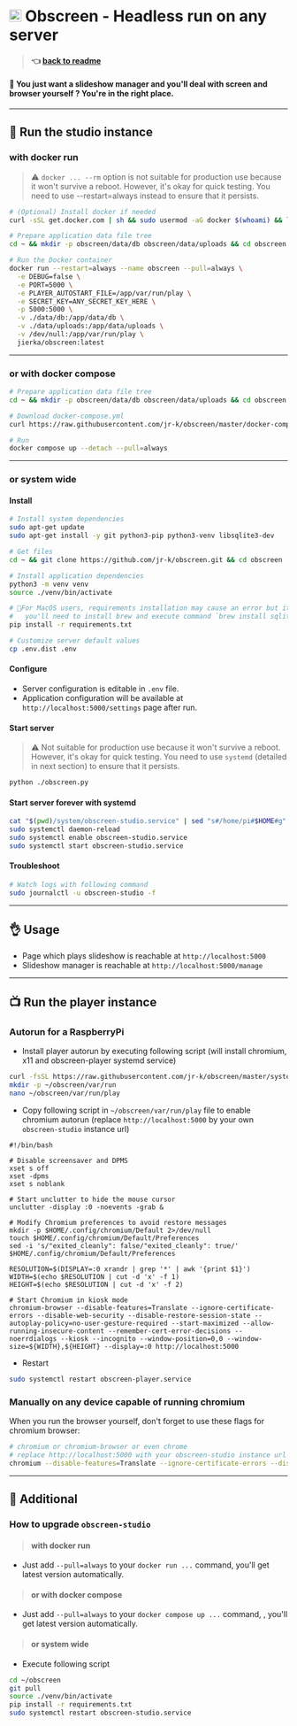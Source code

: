 # <img src="https://github.com/jr-k/obscreen/blob/master/docs/img/obscreen.png" width="22"> Obscreen - Headless run on any server

> #### 👈 [back to readme](/README.md)

#### 🔵 You just want a slideshow manager and you'll deal with screen and browser yourself ? You're in the right place.


---
## 📡 Run the studio instance

### with docker run
> ⚠️ `docker ... --rm` option is not suitable for production use because it won't survive a reboot. However, it's okay for quick testing. You need to use --restart=always instead to ensure that it persists.
```bash
# (Optional) Install docker if needed
curl -sSL get.docker.com | sh && sudo usermod -aG docker $(whoami) && logout # then login again

# Prepare application data file tree
cd ~ && mkdir -p obscreen/data/db obscreen/data/uploads && cd obscreen

# Run the Docker container
docker run --restart=always --name obscreen --pull=always \
  -e DEBUG=false \
  -e PORT=5000 \
  -e PLAYER_AUTOSTART_FILE=/app/var/run/play \
  -e SECRET_KEY=ANY_SECRET_KEY_HERE \
  -p 5000:5000 \
  -v ./data/db:/app/data/db \
  -v ./data/uploads:/app/data/uploads \
  -v /dev/null:/app/var/run/play \
  jierka/obscreen:latest
```
---
### or with docker compose
```bash
# Prepare application data file tree
cd ~ && mkdir -p obscreen/data/db obscreen/data/uploads && cd obscreen

# Download docker-compose.yml
curl https://raw.githubusercontent.com/jr-k/obscreen/master/docker-compose.headless.yml > docker-compose.yml

# Run
docker compose up --detach --pull=always
```
---
### or system wide
#### Install
```bash
# Install system dependencies
sudo apt-get update
sudo apt-get install -y git python3-pip python3-venv libsqlite3-dev

# Get files
cd ~ && git clone https://github.com/jr-k/obscreen.git && cd obscreen

# Install application dependencies
python3 -m venv venv
source ./venv/bin/activate

# 🚨For MacOS users, requirements installation may cause an error but it's ok if only for pysqlite3 package
#   you'll need to install brew and execute command `brew install sqlite3`
pip install -r requirements.txt

# Customize server default values
cp .env.dist .env
```

#### Configure
- Server configuration is editable in `.env` file.
- Application configuration will be available at `http://localhost:5000/settings` page after run.

#### Start server
> ⚠️ Not suitable for production use because it won't survive a reboot. However, it's okay for quick testing. You need to use `systemd` (detailed in next section) to ensure that it persists.
```bash
python ./obscreen.py
```

#### Start server forever with systemd
```bash
cat "$(pwd)/system/obscreen-studio.service" | sed "s#/home/pi#$HOME#g" | sed "s#=pi#=$USER#g" | sudo tee /etc/systemd/system/obscreen-studio.service
sudo systemctl daemon-reload
sudo systemctl enable obscreen-studio.service
sudo systemctl start obscreen-studio.service
```

#### Troubleshoot
```bash
# Watch logs with following command
sudo journalctl -u obscreen-studio -f 
```
---

## 👌 Usage
- Page which plays slideshow is reachable at `http://localhost:5000`
- Slideshow manager is reachable at `http://localhost:5000/manage`


---
## 📺 Run the player instance

### Autorun for a RaspberryPi
- Install player autorun by executing following script (will install chromium, x11 and obscreen-player systemd service)
```bash
curl -fsSL https://raw.githubusercontent.com/jr-k/obscreen/master/system/install-autorun-rpi.sh | sudo bash -s -- $USER $HOME
mkdir -p ~/obscreen/var/run
nano ~/obscreen/var/run/play
```
- Copy following script in `~/obscreen/var/run/play` file to enable chromium autorun (replace `http://localhost:5000` by your own `obscreen-studio` instance url)
```
#!/bin/bash

# Disable screensaver and DPMS
xset s off
xset -dpms
xset s noblank

# Start unclutter to hide the mouse cursor
unclutter -display :0 -noevents -grab &

# Modify Chromium preferences to avoid restore messages
mkdir -p $HOME/.config/chromium/Default 2>/dev/null
touch $HOME/.config/chromium/Default/Preferences
sed -i 's/"exited_cleanly": false/"exited_cleanly": true/' $HOME/.config/chromium/Default/Preferences

RESOLUTION=$(DISPLAY=:0 xrandr | grep '*' | awk '{print $1}')
WIDTH=$(echo $RESOLUTION | cut -d 'x' -f 1)
HEIGHT=$(echo $RESOLUTION | cut -d 'x' -f 2)

# Start Chromium in kiosk mode
chromium-browser --disable-features=Translate --ignore-certificate-errors --disable-web-security --disable-restore-session-state --autoplay-policy=no-user-gesture-required --start-maximized --allow-running-insecure-content --remember-cert-error-decisions --noerrdialogs --kiosk --incognito --window-position=0,0 --window-size=${WIDTH},${HEIGHT} --display=:0 http://localhost:5000
```
- Restart
```bash
sudo systemctl restart obscreen-player.service
```

### Manually on any device capable of running chromium
When you run the browser yourself, don't forget to use these flags for chromium browser:
```bash
# chromium or chromium-browser or even chrome
# replace http://localhost:5000 with your obscreen-studio instance url
chromium --disable-features=Translate --ignore-certificate-errors --disable-web-security --disable-restore-session-state --autoplay-policy=no-user-gesture-required --start-maximized --allow-running-insecure-content --remember-cert-error-decisions --noerrdialogs --kiosk --incognito --window-position=0,0 --window-size=1920,1080 --display=:0 http://localhost:5000
```
---

## 📎 Additional


### How to upgrade `obscreen-studio`
>#### with docker run
- Just add `--pull=always` to your `docker run ...` command, you'll get latest version automatically.
>#### or with docker compose
- Just add `--pull=always` to your `docker compose up ...` command, , you'll get latest version automatically.
>#### or system wide
- Execute following script
```bash
cd ~/obscreen
git pull
source ./venv/bin/activate
pip install -r requirements.txt
sudo systemctl restart obscreen-studio.service
```
